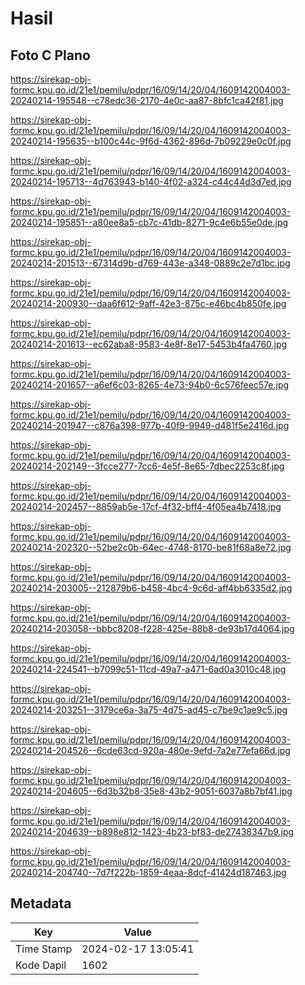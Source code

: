 # Hasil

## Foto C Plano

https://sirekap-obj-formc.kpu.go.id/21e1/pemilu/pdpr/16/09/14/20/04/1609142004003-20240214-195548--c78edc36-2170-4e0c-aa87-8bfc1ca42f81.jpg

https://sirekap-obj-formc.kpu.go.id/21e1/pemilu/pdpr/16/09/14/20/04/1609142004003-20240214-195635--b100c44c-9f6d-4362-896d-7b09229e0c0f.jpg

https://sirekap-obj-formc.kpu.go.id/21e1/pemilu/pdpr/16/09/14/20/04/1609142004003-20240214-195713--4d763943-b140-4f02-a324-c44c44d3d7ed.jpg

https://sirekap-obj-formc.kpu.go.id/21e1/pemilu/pdpr/16/09/14/20/04/1609142004003-20240214-195851--a80ee8a5-cb7c-41db-8271-9c4e6b55e0de.jpg

https://sirekap-obj-formc.kpu.go.id/21e1/pemilu/pdpr/16/09/14/20/04/1609142004003-20240214-201513--67314d9b-d769-443e-a348-0889c2e7d1bc.jpg

https://sirekap-obj-formc.kpu.go.id/21e1/pemilu/pdpr/16/09/14/20/04/1609142004003-20240214-200930--daa6f612-9aff-42e3-875c-e46bc4b850fe.jpg

https://sirekap-obj-formc.kpu.go.id/21e1/pemilu/pdpr/16/09/14/20/04/1609142004003-20240214-201613--ec62aba8-9583-4e8f-8e17-5453b4fa4760.jpg

https://sirekap-obj-formc.kpu.go.id/21e1/pemilu/pdpr/16/09/14/20/04/1609142004003-20240214-201657--a6ef6c03-8265-4e73-94b0-6c576feec57e.jpg

https://sirekap-obj-formc.kpu.go.id/21e1/pemilu/pdpr/16/09/14/20/04/1609142004003-20240214-201947--c876a398-977b-40f9-9949-d481f5e2416d.jpg

https://sirekap-obj-formc.kpu.go.id/21e1/pemilu/pdpr/16/09/14/20/04/1609142004003-20240214-202149--3fcce277-7cc6-4e5f-8e65-7dbec2253c8f.jpg

https://sirekap-obj-formc.kpu.go.id/21e1/pemilu/pdpr/16/09/14/20/04/1609142004003-20240214-202457--8859ab5e-17cf-4f32-bff4-4f05ea4b7418.jpg

https://sirekap-obj-formc.kpu.go.id/21e1/pemilu/pdpr/16/09/14/20/04/1609142004003-20240214-202320--52be2c0b-64ec-4748-8170-be81f68a8e72.jpg

https://sirekap-obj-formc.kpu.go.id/21e1/pemilu/pdpr/16/09/14/20/04/1609142004003-20240214-203005--212879b6-b458-4bc4-9c6d-aff4bb6335d2.jpg

https://sirekap-obj-formc.kpu.go.id/21e1/pemilu/pdpr/16/09/14/20/04/1609142004003-20240214-203058--bbbc8208-f228-425e-88b8-de93b17d4064.jpg

https://sirekap-obj-formc.kpu.go.id/21e1/pemilu/pdpr/16/09/14/20/04/1609142004003-20240214-224541--b7099c51-11cd-49a7-a471-6ad0a3010c48.jpg

https://sirekap-obj-formc.kpu.go.id/21e1/pemilu/pdpr/16/09/14/20/04/1609142004003-20240214-203251--3179ce6a-3a75-4d75-ad45-c7be9c1ae9c5.jpg

https://sirekap-obj-formc.kpu.go.id/21e1/pemilu/pdpr/16/09/14/20/04/1609142004003-20240214-204526--6cde63cd-920a-480e-9efd-7a2e77efa66d.jpg

https://sirekap-obj-formc.kpu.go.id/21e1/pemilu/pdpr/16/09/14/20/04/1609142004003-20240214-204605--6d3b32b8-35e8-43b2-9051-6037a8b7bf41.jpg

https://sirekap-obj-formc.kpu.go.id/21e1/pemilu/pdpr/16/09/14/20/04/1609142004003-20240214-204639--b898e812-1423-4b23-bf83-de27438347b9.jpg

https://sirekap-obj-formc.kpu.go.id/21e1/pemilu/pdpr/16/09/14/20/04/1609142004003-20240214-204740--7d7f222b-1859-4eaa-8dcf-41424d187463.jpg


## Metadata

| Key        | Value               |
| ---------- | ------------------- |
| Time Stamp | 2024-02-17 13:05:41 |
| Kode Dapil | 1602                |



